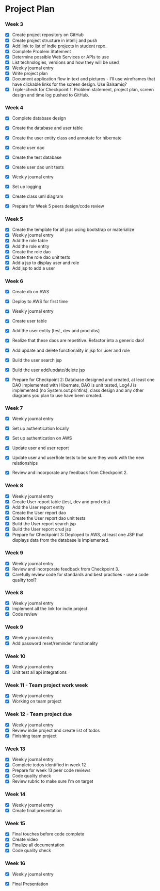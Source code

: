 # Project Plan

### Week 3
- [x] Create project repository on GitHub
- [X] Create project structure in intellij and push
- [X] Add link to list of indie projects in student repo.
- [X] Complete Problem Statement
- [X] Determine possible Web Services or APIs to use
- [X] List technologies, versions and how they will be used
- [X] Weekly journal entry
- [X] Write project plan
- [X] Document application flow in text and pictures - I'll use wireframes that have clickable links for the screen design. Use Balsamiq? 
- [X] Triple-check for Checkpoint 1: Problem statement, project plan, screen design and time log pushed to GitHub. 

### Week 4
- [X] Complete database design
- [X] Create the database and user table
- [X] Create the user entity class and annotate for hibernate
- [X] Create user dao
- [X] Create the test database
- [X] Create user dao unit tests
- [X] Weekly journal entry
- [X] Set up logging
- [X] Create class uml diagram
- [X] Prepare for Week 5 peers design/code review


### Week 5

- [X] Create the template for all jsps using bootstrap or materialize
- [X] Weekly journal entry
- [X] Add the role table
- [X] Add the role entity
- [X] Create the role dao
- [X] Create the role dao unit tests
- [X] Add a jsp to display user and role
- [X] Add jsp to add a user

### Week 6

- [X] Create db on AWS
- [X] Deploy to AWS for first time
- [X] Weekly journal entry
- [X] Create user table
- [X] Add the user entity (test, dev and prod dbs)
- [X] Realize that these daos are repetitive. Refactor into a generic dao!
- [X] Add update and delete functionality in jsp for user and role
- [X] Build the user search jsp
- [X] Build the user add/update/delete jsp
- [X] Prepare for Checkpoint 2: Database designed and created, at least one DAO implemented with Hibernate, DAO is unit tested, Log4J is implemented (no System.out.printlns), class design and any other diagrams you plan to use have been created. 


### Week 7

- [X] Weekly journal entry
- [X] Set up authentication locally
- [X] Set up authentication on AWS 
- [X] Update user and user report 
- [X] Update user and userRole tests to be sure they work with the new relationships
- [X] Review and incorporate any feedback from Checkpoint 2.


### Week 8

- [X] Weekly journal entry
- [X] Create User report table (test, dev and prod dbs)
- [X] Add the User report entity
- [X] Create the User report dao
- [X] Create the User report dao unit tests
- [X] Build the User report search jsp
- [X] Build the User report crud jsp
- [X] Prepare for Checkpoint 3: Deployed to AWS, at least one JSP that displays data from the database is implemented. 

### Week 9
- [X] Weekly journal entry
- [X] Review and incorporate feedback from Checkpoint 3.
- [X] Carefully review code for standards and best practices - use a code quality tool? 

### Week 8
- [x] Weekly journal entry
- [x] Implement all the link for indie project
- [x] Code review

### Week 9
- [x] Weekly journal entry
- [x] Add password reset/reminder functionality

### Week 10
- [x] Weekly journal entry
- [x] Unit test all api integrations

### Week 11 - Team project work week
- [x] Weekly journal entry
- [x] Working on team project

### Week 12 - Team project due
- [x] Weekly journal entry
- [x] Review indie project and create list of todos
- [x] Finishing team project

### Week 13
- [x] Weekly journal entry
- [x] Complete todos identified in week 12
- [x] Prepare for week 13 peer code reviews
- [x] Code quality check
- [x] Review rubric to make sure I'm on target

### Week 14
- [x] Weekly journal entry
- [x] Create final presentation

### Week 15
- [x] Final touches before code complete
- [x] Create video
- [x] Finalize all documentation
- [x] Code quality check

### Week 16
- [x] Weekly journal entry
- [x] Final Presentation







